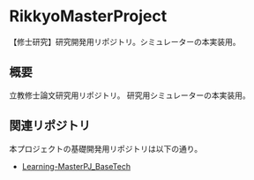 # RikkyoMasterProject
 【修士研究】研究開発用リポジトリ。シミュレーターの本実装用。

## 概要
立教修士論文研究用リポジトリ。
研究用シミュレーターの本実装用。
## 関連リポジトリ
本プロジェクトの基礎開発用リポジトリは以下の通り。
- [Learning-MasterPJ_BaseTech](https://github.com/tsyu12345/Learning-MasterPJ_BaseTech)
